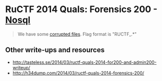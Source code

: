 # RuCTF 2014 Quals: Forensics 200 - [Nosql](https://github.com/HackerDom/ructf-2014-quals/tree/master/tasks/nosql)

> We have some [corrupted files](nosql.7a213eefd016dadea7e9d793271ad504.zip). Flag format is "RUCTF\_.\*"

## Other write-ups and resources

* <http://tasteless.se/2014/03/ructf-quals-2014-for200-and-admin200-writeup/>
* <http://h34dump.com/2014/03/ructf-quals-2014-forensics-200/>
